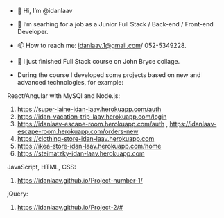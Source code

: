 - 👋 Hi, I’m @idanlaav
- 👀 I’m searhing for a job as a Junior Full Stack / Back-end / Front-end Developer.
- 📫 How to reach me: idanlaav.1@gmail.com/ 052-5349228.

- 🌱 I just finished Full Stack course on John Bryce collage.
- During the course I developed some projects based on new and advanced technologies, for example:

React/Angular with MySQl and Node.js:
1. https://super-laine-idan-laav.herokuapp.com/auth
2. https://idan-vacation-trip-laav.herokuapp.com/login
3. https://idanlaav-escape-room.herokuapp.com/auth , https://idanlaav-escape-room.herokuapp.com/orders-new
4. https://clothing-store-idan-laav.herokuapp.com
5. https://ikea-store-idan-laav.herokuapp.com/home
6. https://steimatzky-idan-laav.herokuapp.com
<!-- 4. https://am-pm-idan-laav.herokuapp.com // need to fix something -->

JavaScript, HTML, CSS:
1. https://idanlaav.github.io/Project-number-1/

jQuery:
1. https://idanlaav.github.io/Project-2/#


<!---
idanlaav/idanlaav is a ✨ special ✨ repository because its `README.md` (this file) appears on your GitHub profile.
You can click the Preview link to take a look at your changes.
--->
